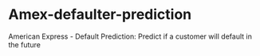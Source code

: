 # Amex-defaulter-prediction
American Express - Default Prediction: Predict if a customer will default in the future
